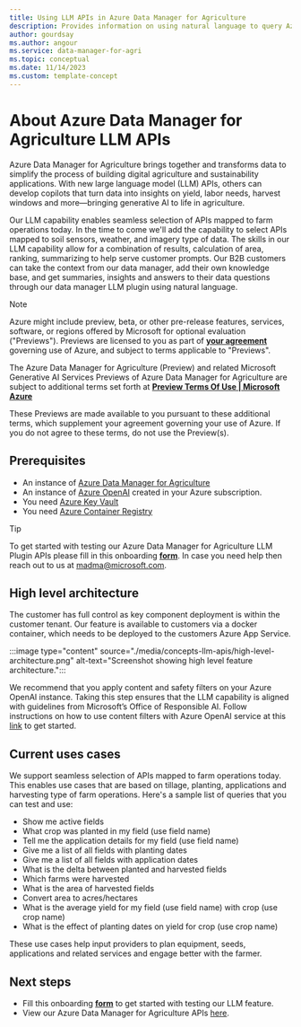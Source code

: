 ```yaml
---
title: Using LLM APIs in Azure Data Manager for Agriculture
description: Provides information on using natural language to query Azure Data Manager for Agriculture APIs 
author: gourdsay
ms.author: angour
ms.service: data-manager-for-agri
ms.topic: conceptual
ms.date: 11/14/2023
ms.custom: template-concept
---
```


# About Azure Data Manager for Agriculture LLM APIs

Azure Data Manager for Agriculture brings together and transforms data to simplify the process of building digital agriculture and sustainability applications. With new large language model (LLM) APIs, others can develop copilots that turn data into insights on yield, labor needs, harvest windows and more—bringing generative AI to life in agriculture.

Our LLM capability enables seamless selection of APIs mapped to farm operations today. In the time to come we'll add the capability to select APIs mapped to soil sensors, weather, and imagery type of data. The skills in our LLM capability allow for a combination of results, calculation of area, ranking, summarizing to help serve customer prompts. Our B2B customers can take the context from our data manager, add their own knowledge base, and get summaries, insights and answers to their data questions through our data manager LLM plugin using natural language.

> [!NOTE]
>Azure might include preview, beta, or other pre-release features, services, software, or regions offered by Microsoft for optional evaluation ("Previews"). Previews are licensed to you as part of [**your agreement**](https://azure.microsoft.com/support) governing use of Azure, and subject to terms applicable to "Previews".
>
>The Azure Data Manager for Agriculture (Preview) and related Microsoft Generative AI Services Previews of Azure Data Manager for Agriculture are subject to additional terms set forth at [**Preview Terms Of Use | Microsoft Azure**](https://azure.microsoft.com/support/legal/preview-supplemental-terms/)
>
>These Previews are made available to you pursuant to these additional terms, which supplement your agreement governing your use of Azure. If you do not agree to these terms, do not use the Preview(s).

## Prerequisites
- An instance of [Azure Data Manager for Agriculture](quickstart-install-data-manager-for-agriculture.md)
- An instance of [Azure OpenAI](../ai-services/openai/how-to/create-resource.md) created in your Azure subscription.
- You need [Azure Key Vault](../key-vault/general/quick-create-portal.md)
- You need [Azure Container Registry](../container-registry/container-registry-get-started-portal.md)

> [!TIP]
>To get started with testing our Azure Data Manager for Agriculture LLM Plugin APIs please fill in this onboarding [**form**](https://forms.office.com/r/W4X381q2rd). In case you need help then reach out to us at madma@microsoft.com.

## High level architecture 
The customer has full control as key component deployment is within the customer tenant.  Our feature is available to customers via a docker container, which needs to be deployed to the customers Azure App Service. 

:::image type="content" source="./media/concepts-llm-apis/high-level-architecture.png" alt-text="Screenshot showing high level feature architecture.":::

We recommend that you apply content and safety filters on your Azure OpenAI instance. Taking this step ensures that the LLM capability is aligned with guidelines from Microsoft’s Office of Responsible AI. Follow instructions on how to use content filters with Azure OpenAI service at this [link](../ai-services/openai/how-to/content-filters.md) to get started.

## Current uses cases

We support seamless selection of APIs mapped to farm operations today. This enables use cases that are based on tillage, planting, applications and harvesting type of farm operations. Here's a sample list of queries that you can test and use: 

* Show me active fields
* What crop was planted in my field (use field name) 
* Tell me the application details for my field (use field name)
* Give me a list of all fields with planting dates
* Give me a list of all fields with application dates
* What is the delta between planted and harvested fields
* Which farms were harvested
* What is the area of harvested fields
* Convert area to acres/hectares 
* What is the average yield for my field (use field name) with crop (use crop name)
* What is the effect of planting dates on yield for crop (use crop name) 

These use cases help input providers to plan equipment, seeds, applications and related services and engage better with the farmer.

## Next steps

* Fill this onboarding [**form**](https://forms.office.com/r/W4X381q2rd) to get started with testing our LLM feature.
* View our Azure Data Manager for Agriculture APIs [here](/rest/api/data-manager-for-agri).
